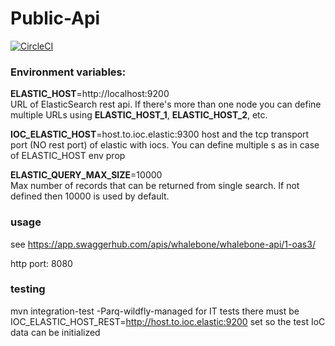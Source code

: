 # Public-Api

[![CircleCI](https://circleci.com/gh/whalebone/public-api.svg?style=svg)](https://circleci.com/gh/whalebone/public-api)

### Environment variables:

**ELASTIC_HOST**=http://localhost:9200  
URL of ElasticSearch rest api. If there's more than one node you can define multiple URLs using **ELASTIC_HOST_1**, **ELASTIC_HOST_2**, etc.  

**IOC_ELASTIC_HOST**=host.to.ioc.elastic:9300
 host and the tcp transport port (NO rest port) of elastic with iocs. You can define multiple s as in case of ELASTIC_HOST env prop 

**ELASTIC_QUERY_MAX_SIZE**=10000  
Max number of records that can be returned from single search.
If not defined then 10000 is used by default.  

### usage

see https://app.swaggerhub.com/apis/whalebone/whalebone-api/1-oas3/

http port: 8080

### testing

mvn integration-test -Parq-wildfly-managed
for IT tests there must be IOC_ELASTIC_HOST_REST=http://host.to.ioc.elastic:9200 set so the test IoC data can be initialized